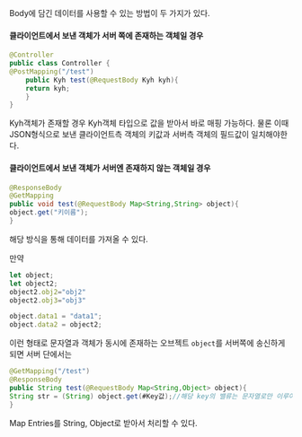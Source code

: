 Body에 담긴 데이터를 사용할 수 있는 방법이 두 가지가 있다.

#### 클라이언트에서 보낸 객체가 서버 쪽에 존재하는 객체일 경우


```java
@Controller
public class Controller {
@PostMapping("/test")
	public Kyh test(@RequestBody Kyh kyh){
	return kyh;
	}
}
```
Kyh객체가 존재할 경우 Kyh객체 타입으로 값을 받아서 바로 매핑 가능하다.
물론 이때 JSON형식으로 보낸 클라이언트측 객체의 키값과 서버측 객체의 필드값이 일치해야한다.
#### 클라이언트에서 보낸 객체가 서버엔 존재하지 않는 객체일 경우


```java
@ResponseBody
@GetMapping
public void test(@RequestBody Map<String,String> object){
object.get("키이름");
}
```
해당 방식을 통해 데이터를 가져올 수 있다.

만약
```js
let object;
let object2;
object2.obj2="obj2"
object2.obj3="obj3"

object.data1 = "data1";
object.data2 = object2;
```
이런 형태로 문자열과 객체가 동시에 존재하는 오브젝트 `object`를 서버쪽에 송신하게 되면
서버 단에서는
```java
@GetMapping("/test")
@ResponseBody
public String test(@RequestBody Map<String,Object> object){
String str = (String) object.get(#Key값);//해당 key의 밸류는 문자열로만 이루어진 object여야한다.
}
```
Map Entries를 String, Object로 받아서 처리할 수 있다.